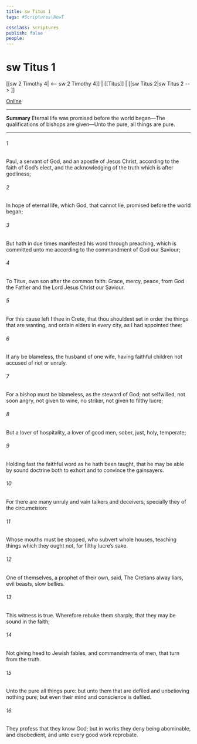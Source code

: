 ```yaml
---
title: sw Titus 1
tags: #Scriptures\NewT

cssclass: scriptures
publish: false
people:
---
```


# sw Titus 1
[[sw 2 Timothy 4| <-- sw 2 Timothy 4]] | [[Titus]] | [[sw Titus 2|sw Titus 2 --> ]]

[Online](https://churchofjesuschrist.org/study/scriptures/nt/titus/1?lang=eng)

---
__Summary__
Eternal life was promised before the world began—The qualifications of bishops are given—Unto the pure, all things are pure.

---
###### 1 
Paul, a servant of God, and an apostle of Jesus Christ, according to the faith of God’s elect, and the acknowledging of the truth which is after godliness;

###### 2 
In hope of eternal life, which God, that cannot lie, promised before the world began;

###### 3 
But hath in due times manifested his word through preaching, which is committed unto me according to the commandment of God our Saviour;

###### 4 
To Titus,  own son after the common faith: Grace, mercy,  peace, from God the Father and the Lord Jesus Christ our Saviour.

###### 5 
For this cause left I thee in Crete, that thou shouldest set in order the things that are wanting, and ordain elders in every city, as I had appointed thee:

###### 6 
If any be blameless, the husband of one wife, having faithful children not accused of riot or unruly.

###### 7 
For a bishop must be blameless, as the steward of God; not selfwilled, not soon angry, not given to wine, no striker, not given to filthy lucre;

###### 8 
But a lover of hospitality, a lover of good men, sober, just, holy, temperate;

###### 9 
Holding fast the faithful word as he hath been taught, that he may be able by sound doctrine both to exhort and to convince the gainsayers.

###### 10 
For there are many unruly and vain talkers and deceivers, specially they of the circumcision:

###### 11 
Whose mouths must be stopped, who subvert whole houses, teaching things which they ought not, for filthy lucre’s sake.

###### 12 
One of themselves,  a prophet of their own, said, The Cretians  alway liars, evil beasts, slow bellies.

###### 13 
This witness is true. Wherefore rebuke them sharply, that they may be sound in the faith;

###### 14 
Not giving heed to Jewish fables, and commandments of men, that turn from the truth.

###### 15 
Unto the pure all things  pure: but unto them that are defiled and unbelieving  nothing pure; but even their mind and conscience is defiled.

###### 16 
They profess that they know God; but in works they deny  being abominable, and disobedient, and unto every good work reprobate.

